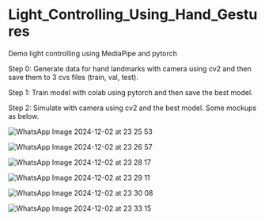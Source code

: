 # Light_Controlling_Using_Hand_Gestures
Demo light controlling using MediaPipe and pytorch

Step 0: Generate data for hand landmarks with camera using cv2 and then save them to 3 cvs files (train, val, test).

Step 1: Train model with colab using pytorch and then save the best model.

Step 2: Simulate with camera using cv2 and the best model. Some mockups as below.

![WhatsApp Image 2024-12-02 at 23 25 53](https://github.com/user-attachments/assets/0448a8cc-e425-4105-aa0b-1c37a683b476)

![WhatsApp Image 2024-12-02 at 23 26 57](https://github.com/user-attachments/assets/afb39537-2c22-4793-bde9-e15623a9e0b8)

![WhatsApp Image 2024-12-02 at 23 28 17](https://github.com/user-attachments/assets/53f205a8-3d8e-4157-a184-2d1be1d233af)

![WhatsApp Image 2024-12-02 at 23 29 11](https://github.com/user-attachments/assets/f0164beb-ee9d-4d22-96ca-a296f63e005e)

![WhatsApp Image 2024-12-02 at 23 30 08](https://github.com/user-attachments/assets/d04a0ba7-ef73-423b-aef9-390925214354)

![WhatsApp Image 2024-12-02 at 23 33 15](https://github.com/user-attachments/assets/3ac4da36-6089-4e38-aed9-48242ea30ecd)
